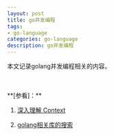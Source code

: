 ```yaml
---
layout: post
title: go并发编程
tags:
- go-language
categories: go-language
description: go并发编程
---
```



本文记录golang并发编程相关的内容。

<!-- more -->








<br />
<br />
**[参看]：**

1. [深入理解 Context](https://zhuanlan.zhihu.com/p/342886943)

2. [golang相关库的搜索](https://pkg.go.dev)

<br />
<br />
<br />

